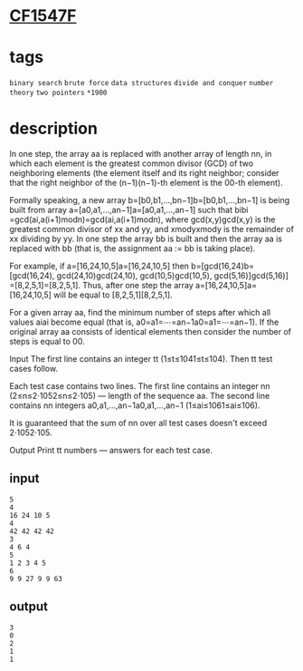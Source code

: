 # [CF1547F](https://codeforces.com/contest/1547/problem/F)

# tags
`binary search` `brute force` `data structures` `divide and conquer` `number theory` `two pointers` `*1900`

# description

In one step, the array aa is replaced with another array of length nn, in which each element is the greatest common divisor (GCD) of two neighboring elements (the element itself and its right neighbor; consider that the right neighbor of the (n−1)(n−1)-th element is the 00-th element).

Formally speaking, a new array b=[b0,b1,…,bn−1]b=[b0,b1,…,bn−1] is being built from array a=[a0,a1,…,an−1]a=[a0,a1,…,an−1] such that bibi =gcd(ai,a(i+1)modn)=gcd(ai,a(i+1)modn), where gcd(x,y)gcd(x,y) is the greatest common divisor of xx and yy, and xmodyxmody is the remainder of xx dividing by yy. In one step the array bb is built and then the array aa is replaced with bb (that is, the assignment aa := bb is taking place).

For example, if a=[16,24,10,5]a=[16,24,10,5] then b=[gcd(16,24)b=[gcd(16,24), gcd(24,10)gcd(24,10), gcd(10,5)gcd(10,5), gcd(5,16)]gcd(5,16)] =[8,2,5,1]=[8,2,5,1]. Thus, after one step the array a=[16,24,10,5]a=[16,24,10,5] will be equal to [8,2,5,1][8,2,5,1].

For a given array aa, find the minimum number of steps after which all values aiai become equal (that is, a0=a1=⋯=an−1a0=a1=⋯=an−1). If the original array aa consists of identical elements then consider the number of steps is equal to 00.

Input
The first line contains an integer tt (1≤t≤1041≤t≤104). Then tt test cases follow.

Each test case contains two lines. The first line contains an integer nn (2≤n≤2⋅1052≤n≤2⋅105) — length of the sequence aa. The second line contains nn integers a0,a1,…,an−1a0,a1,…,an−1 (1≤ai≤1061≤ai≤106).

It is guaranteed that the sum of nn over all test cases doesn't exceed 2⋅1052⋅105.

Output
Print tt numbers — answers for each test case.

## input
```
5
4
16 24 10 5
4
42 42 42 42
3
4 6 4
5
1 2 3 4 5
6
9 9 27 9 9 63
```

## output
```
3
0
2
1
1
```
